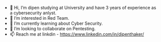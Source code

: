 - 👋 Hi, I’m dipen studying at University and have 3 years of experience as a cybersecurity anlyst.
- 👀 I’m interested in Red Team.
- 🌱 I’m currently learning about Cyber Security.
- 💞️ I’m looking to collaborate on Pentesting.
- 📫 Reach me at linkdin - https://www.linkedin.com/in/dipenthaker/

<!---
gitdipen/gitdipen is a ✨ special ✨ repository because its `README.md` (this file) appears on your GitHub profile.
You can click the Preview link to take a look at your changes.
--->
